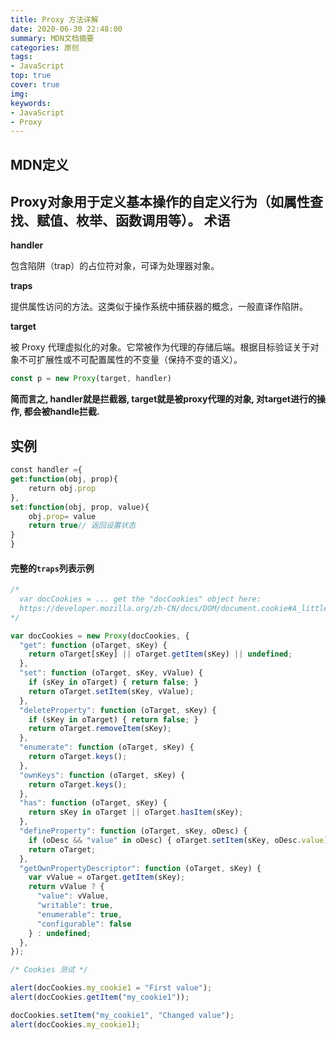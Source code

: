 ```yaml
---
title: Proxy 方法详解
date: 2020-06-30 22:48:00
summary: MDN文档摘要
categories: 原创
tags: 
- JavaScript
top: true
cover: true
img:
keywords: 
- JavaScript
- Proxy
---
```

## MDN定义
**Proxy**对象用于定义基本操作的自定义行为（如属性查找、赋值、枚举、函数调用等）。
术语
--

**handler**

包含陷阱（trap）的占位符对象，可译为处理器对象。

**traps**

提供属性访问的方法。这类似于操作系统中捕获器的概念，一般直译作陷阱。

**target**

被 Proxy 代理虚拟化的对象。它常被作为代理的存储后端。根据目标验证关于对象不可扩展性或不可配置属性的不变量（保持不变的语义）。
```js
const p = new Proxy(target, handler)
```


**简而言之, handler就是拦截器, target就是被proxy代理的对象, 对target进行的操作, 都会被handle拦截.**


## 实例
```js
const handler ={
get:function(obj, prop){
    return obj.prop
},
set:function(obj, prop, value){
    obj.prop= value
    return true// 返回设置状态
}
}
```

#### 完整的`traps`列表示例



```js
/*
  var docCookies = ... get the "docCookies" object here:  
  https://developer.mozilla.org/zh-CN/docs/DOM/document.cookie#A_little_framework.3A_a_complete_cookies_reader.2Fwriter_with_full_unicode_support
*/

var docCookies = new Proxy(docCookies, {
  "get": function (oTarget, sKey) {
    return oTarget[sKey] || oTarget.getItem(sKey) || undefined;
  },
  "set": function (oTarget, sKey, vValue) {
    if (sKey in oTarget) { return false; }
    return oTarget.setItem(sKey, vValue);
  },
  "deleteProperty": function (oTarget, sKey) {
    if (sKey in oTarget) { return false; }
    return oTarget.removeItem(sKey);
  },
  "enumerate": function (oTarget, sKey) {
    return oTarget.keys();
  },
  "ownKeys": function (oTarget, sKey) {
    return oTarget.keys();
  },
  "has": function (oTarget, sKey) {
    return sKey in oTarget || oTarget.hasItem(sKey);
  },
  "defineProperty": function (oTarget, sKey, oDesc) {
    if (oDesc && "value" in oDesc) { oTarget.setItem(sKey, oDesc.value); }
    return oTarget;
  },
  "getOwnPropertyDescriptor": function (oTarget, sKey) {
    var vValue = oTarget.getItem(sKey);
    return vValue ? {
      "value": vValue,
      "writable": true,
      "enumerable": true,
      "configurable": false
    } : undefined;
  },
});

/* Cookies 测试 */

alert(docCookies.my_cookie1 = "First value");
alert(docCookies.getItem("my_cookie1"));

docCookies.setItem("my_cookie1", "Changed value");
alert(docCookies.my_cookie1);
```


